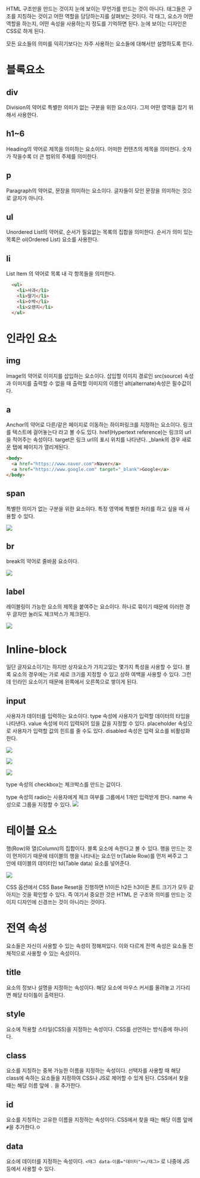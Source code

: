 HTML 구조만을 만드는 것이지 눈에 보이는 무언가를 만드는 것이 아니다. 태그들은 구조를 지칭하는 것이고 어떤 역할을 담당하는지를 살펴보는 것이다. 각 태그, 요소가 어떤 역할을 하는지, 어떤 속성을 사용하는지 정도를 기억하면 된다. 눈에 보이는 디자인은 CSS로 하게 된다. 

모든 요소들의 의미를 익히기보다는 자주 사용하는 요소들에 대해서만 설명하도록 한다.
# 블록요소
## div
Division의 약어로 특별한 의미가 없는 구분을 위한 요소이다. 그저 어떤 영역을 잡기 위해서 사용한다.

## h1~6
Heading의 약어로 제목을 의미하는 요소이다. 어떠한 컨텐츠의 제목을 의미한다. 숫자가 작을수록 더 큰 범위의 주제를 의미한다.

## p
Paragraph의 약어로, 문장을 의미하는 요소이다. 글자들이 모인 문장을 의미하는 것으로 글자가 아니다.



## ul
Unordered List의 약어로, 순서가 필요없는 목록의 집합을 의미한다. 순서가 의미 있는 목록은 ol(Ordered List) 요소를 사용한다.

## li
List Item 의 약어로 목록 내 각 항목들을 의미한다. 

```html
  <ul>
    <li>사과</li>
    <li>딸기</li>
    <li>수박</li>
    <li>오렌지</li>
  </ul>
```

# 인라인 요소

## img
Image의 약어로 이미지를 삽입하는 요소이다. 삽입할 이미지 경로인 src(source) 속성과 이미지를 출력할 수 없을 때 출력할 이미지의 이름인 alt(alternate)속성은 필수값이다.

## a
Anchor의 약어로 다른/같은 페이지로 이동하는 하이퍼링크를 지정하는 요소이다. 링크를 텍스트에 걸어놓는다 라고 볼 수도 있다.
href(Hypertext reference)는 링크의 url을 적어주는 속성이다. target은 링크 url의 표시 위치를 나타낸다. \_blank의 경우 새로운 탭에 페이지가 열리게된다. 

```html
<body>
  <a href="https://www.naver.com">Naver</a>
  <a href="https://www.google.com" target="_blank">Google</a>
</body>
```

## span
특별한 의미가 없는 구분을 위한 요소이다. 특정 영역에 특별한 처리를 하고 싶을 때 사용할 수 있다.

![](images/Pasted%20image%2020230224231713.png)

## br
break의 약어로 줄바꿈 요소이다. 

![](images/Pasted%20image%2020230224231804.png)

## label
레이블링이 가능한 요소의 제목을 붙여주는 요소이다. 하나로 묶이기 때문에 이러한 경우 글자만 눌러도 체크박스가 체크된다.

![](images/Pasted%20image%2020230224232941.png)

# Inline-block
일단 글자요소이기는 하지만 상자요소가 가지고있는 몇가지 특성을 사용할 수 있다. 블록 요소의 경우에는 가로 세로 크기를 지정할 수 있고 상하 여백을 사용할 수 있다. 그런데 인라인 요소이기 때문에 왼쪽에서 오른쪽으로 쌓이게 된다.  

## input
사용자가 데이터를 입력하는 요소이다. type 속성에 사용자가 입력할 데이터의 타입을 나타낸다. value 속성에 미리 입력되어 있을 값을 지정할 수 있다. placeholder 속성으로 사용자가 입력할 값의 힌트를 줄 수도 있다.  disabled 속성은 입력 요소를 비활성화한다. 

![](images/Pasted%20image%2020230224232217.png)

![](images/Pasted%20image%2020230224232358.png)

![](images/Pasted%20image%2020230224232541.png)

type 속성의 checkbox는 체크박스를 만드는 값이다. 

type 속성의 radio는 사용자에게 체크 여부를 그룹에서 1개만 입력받게 한다. name 속성으로 그룹을 지정할 수 있다.
![](images/Pasted%20image%2020230224233332.png)

# 테이블 요소
행(Row)와 열(Column)의 집합이다. 블록 요소에 속한다고 볼 수 있다. 행을 만드는 것이 먼저이기 때문에 테이블의 행을 나타내는 요소인 tr(Table Row)를 먼저 써주고 그 안에 테이블의 데이터인 td(Table data) 요소를 넣어준다.

![](images/Pasted%20image%2020230224233908.png)

CSS 옵션에서 CSS Base Reset을 진행하면 h1이든 h2든 h3이든 폰트 크기가 모두 같아지는 것을 확인할 수 있다. 즉 여기서 중요한 것은 HTML 은 구조와 의미를 만드는 것이지 디자인에 신경쓰는 것이 아니라는 것이다. 

# 전역 속성
요소들은 자신이 사용할 수 있는 속성이 정해져있다. 이와 다르게 전역 속성은 요소들 전체적으로 사용할 수 있는 속성이다. 
## title
요소의 정보나 설명을 지정하는 속성이다. 해당 요소에 마우스 커서를 올려놓고 기다리면 해당 타이틀이 출력된다. 
## style
요소에 적용할 스타일(CSS)을 지정하는 속성이다. CSS를 선언하는 방식중에 하나이다. 
## class
요소를 지칭하는 중복 가능한 이름을 지정하는 속성이다. 선택자를 사용할 때 해당 class에 속하는 요소들을 지정하여 CSS나 JS로 제어할 수 있게 된다. CSS에서 찾을 때는 해당 이름 앞에 `.` 을 추가한다.
## id
요소를 지칭하는 고유한 이름을 지정하는 속성이다.  CSS에서 찾을 때는 해당 이름 앞에 `#`을 추가한다.ㅇ                                                                                                                            
## data
요소에 데이터를 지정하는 속성이다.
`<태그 data-이름="데이터"></태그>` 로 나중에 JS등에서 사용할 수 있다. 